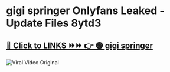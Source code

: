
 # gigi springer Onlyfans Leaked - Update Files 8ytd3

## <h2><a href="https://clipsfans.com/gigi_springer&ref=git">🔗 Click to LINKS ⏩⏩ 👉 🟢 gigi springer </a></h2>

<a href="https://clipsfans.com/gigi_springer&ref=git" rel="nofollow" data-target="animated-image.originalLink"><img src="https://i.ibb.co.com/xMMVF88/686577567.gif" alt="Viral Video Original" style="max-width: 100%; display: inline-block;" data-target="animated-image.originalImage"></a>

